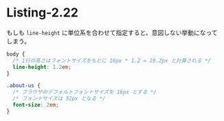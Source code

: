 # Listing-2.22

もしも `line-height` に単位系を合わせて指定すると、意図しない挙動になってしまう。

```css
body {
  /* 1行の高さはフォントサイズをもとに 16px * 1.2 = 19.2px と計算される */
  line-height: 1.2em;
}

.about-us {
  /* ブラウザのデフォルトフォントサイズを 16px とする */
  /* フォントサイズは 32px となる */
  font-size: 2em;
}
```

